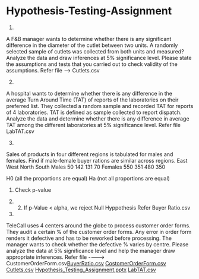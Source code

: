# Hypothesis-Testing-Assignment

1.
A F&B manager wants to determine whether there is any significant difference in the diameter of the cutlet between two units. A randomly selected sample of cutlets was collected from both units and measured? Analyze the data and draw inferences at 5% significance level. Please state the assumptions and tests that you carried out to check validity of the assumptions.
                                                                                                             Refer file --> Cutlets.csv


2.
A hospital wants to determine whether there is any difference in the average Turn Around Time (TAT) of reports of the laboratories on their preferred list. They collected a random sample and recorded TAT for reports of 4 laboratories. TAT is defined as sample collected to report dispatch.      Analyze the data and determine whether there is any difference in average TAT among the different laboratories at 5% significance level.
                                                                                                             Refer file LabTAT.csv

3.
Sales of products in four different regions is tabulated for males and females. Find if male-female buyer rations are similar across regions.
         East    West    North    South
   Males  50      142     131       70
Females  550      351     480       350

   
H0 (all the proportions are equal) 
Ha (not all proportions are equal)
1. Check p-value
2. 2. If p-Value < alpha, we reject Null Hyppothesis
                                                                                                             Refer Buyer Ratio.csv
                                                                             
                                                                             
4.
TeleCall uses 4 centers around the globe to process customer order forms. They audit a certain %  of the customer order forms. Any error in order form renders it defective and has to be reworked before processing.  The manager wants to check whether the defective %  varies by centre. Please analyze the data at 5% significance level and help the manager draw appropriate inferences.
                                                                                                             Refer file ----> CustomerOrderForm.csv[BuyerRatio.csv](https://github.com/mayur888798/Hypothesis-Testing-Assignment/files/10087209/BuyerRatio.csv)
[CostomerOrderForm.csv](https://github.com/mayur888798/Hypothesis-Testing-Assignment/files/10087213/CostomerOrderForm.csv)
[Cutlets.csv](https://github.com/mayur888798/Hypothesis-Testing-Assignment/files/10087214/Cutlets.csv)
[Hypothesis_Testing_Assignment.pptx](https://github.com/mayur888798/Hypothesis-Testing-Assignment/files/10087215/Hypothesis_Testing_Assignment.pptx)
[LabTAT.csv](https://github.com/mayur888798/Hypothesis-Testing-Assignment/files/10087216/LabTAT.csv)
